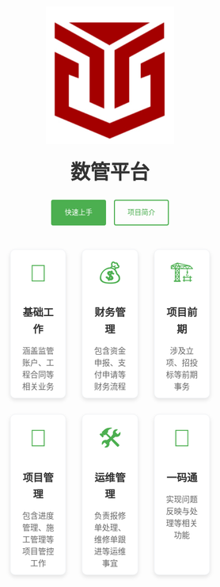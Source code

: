 <head>
  <meta name="viewport" content="width=device-width, initial-scale=1.0">
  <title>项目级 DIM 操作手册</title>
  <style>
    /* 全局样式重置 */
    * {
      box-sizing: border-box;
      margin: 0;
      padding: 0;
    }
    /* 定义颜色变量 */
    :root {
      --accent-color: #4CAF50;
      --text-color: #333;
      --text-light-color: #666;
      --border-color: #f0f2f5;
    }
    body {
      font-family: Arial, sans-serif;
      line-height: 1.6;
      color: var(--text-color);
    }
    .custom-header {
      display: flex;
      flex-direction: column;
      justify-content: center;
      align-items: center;
      margin-top:100px;
      margin-bottom: 3rem;
    }
    .header-logo {
      width: 260px; 
      height: auto;
    }
    .header-title {
      font-size: 2.5rem;
      margin: 24px     ;
    }
    .header-subtitle {
      font-size: 1.2rem;
      margin-bottom: 2rem;
    }
    .button-container {
      display: flex;
      gap: 1rem;
    }
    .custom-button {
      padding: 0.8rem 1.6rem;
      border: 2px solid transparent;
      border-radius: 4px;
      text-decoration: none;
      color: inherit;
      transition: all 0.3s ease;
    }
    .custom-button.primary {
      background-color: var(--accent-color);
      color: white;
    }
    .custom-button.secondary {
      background-color: transparent;
      border-color: var(--accent-color);
      color: var(--accent-color);
    }
    .custom-button:hover {
      transform: translateY(-2px);
      box-shadow: 0 4px 8px rgba(0, 0, 0, 0.1);
    }
    .custom-button.primary:hover {
      background-color: #43a047;
    }
    .custom-button.secondary:hover {
      background-color: var(--accent-color);
      color: white;
    }
    .features-section {
      text-align: center;
    }
    .features-container {
      max-width: 900px;
      margin: 0 auto;
      /* padding: 0 1rem; */
    }
    .features-grid {
      display: grid;
      grid-template-columns: repeat(3, 1fr);
      gap: 2rem; /* 增大间距 */
    }
    .feature-card {
      display: block;
      background: #fff;
      border-radius: 10px;
      padding: 10px 20px; /* 增大内边距 */
      box-shadow: 0 4px 8px rgba(0, 0, 0, 0.1); /* 简化box-shadow */
      transition: all 0.3s ease;
      text-align: center;
      border: 1px solid var(--border-color);
      color: inherit;
      text-decoration: none;
    }
    .feature-card:hover {
      transform: translateY(-5px);
      box-shadow: 0 6px 12px rgba(0, 0, 0, 0.15);
    }
    .feature-icon {
      font-size: 3rem; /* 增大图标尺寸 */
      margin-bottom: 1.5rem;
      color: var(--accent-color);
    }
    .feature-card h3 {
      color: var(--text-color);
      margin: 0 0 1rem; /* 简化margin */
      font-size: 1.3rem;
      font-weight: 600;
    }
    .feature-card p {
      color: var(--text-light-color);
      margin: 0;
      font-size: 1rem; /* 增大文字尺寸 */
      line-height: 1.5;
    }
    /* 响应式设计 */
    @media (max-width: 900px) {
     .features-grid {
        grid-template-columns: repeat(2, 1fr);
        gap: 1.8rem;
      }
    }
    @media (max-width: 600px) {
     .features-grid {
        grid-template-columns: 1fr;
        gap: 1.5rem;
      }
     .feature-card {
        padding: 1.8rem;
      }
    }
  </style>
</head>
<body>
  <section class="features-section">
    <header class="custom-header">
      <!-- 检查图片路径是否正确 -->
      <img src="./public/logo.png" alt="数管平台" class="header-logo">
      <h1 class="header-title">数管平台</h1>
      <!-- <p class="header-subtitle">建筑工程项目全生命周期数字化管理系统项目级别操作手册</p> -->
      <div class="button-container">
        <a href="./dlxt/dlxt.html" class="route-link auto-link vp-hero-action-button primary custom-button">快速上手</a>
        <a href="./introduce/index.html" class="route-link auto-link vp-hero-action-button secondary custom-button">项目简介</a>
      </div>
    </header>
    <div class="features-container">
      <div class="features-grid">
        <!-- 基础工作 -->
        <a href="./jcgz/jgzh.html" class="feature-card">
          <div class="feature-icon">🏦</div>
          <h3>基础工作</h3>
          <p>涵盖监管账户、工程合同等相关业务</p>
        </a>
        <!-- 财务管理 -->
        <a href="./cwgl/zjsb.html" class="feature-card">
          <div class="feature-icon">💰</div>
          <h3>财务管理</h3>
          <p>包含资金申报、支付申请等财务流程</p>
        </a>
        <!-- 项目前期 -->
        <a href="./xmqq/xmml.html" class="feature-card">
          <div class="feature-icon">🏗️</div>
          <h3>项目前期</h3>
          <p>涉及立项、招投标等前期事务</p>
        </a>
        <!-- 项目管理 -->
        <a href="./xmgl/sjfx.html" class="feature-card">
          <div class="feature-icon">📅</div>
          <h3>项目管理</h3>
          <p>包含进度管理、施工管理等项目管控工作</p>
        </a>
        <!-- 运维管理 -->
        <a href="./ywgl/bxd.html" class="feature-card">
          <div class="feature-icon">🛠️</div>
          <h3>运维管理</h3>
          <p>负责报修单处理、维修单跟进等运维事宜</p>
        </a>
        <!-- 一码通 -->
        <a href="./ymt/fywt.html" class="feature-card">
          <div class="feature-icon">📱</div>
          <h3>一码通</h3>
          <p>实现问题反映与处理等相关功能</p>
        </a>
      </div>
    </div>
  </section>
</body>
</html>